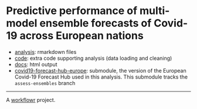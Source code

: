 # Predictive performance of multi-model ensemble forecasts of Covid-19 across European nations

- [analysis](analysis): rmarkdown files
- [code](code): extra code supporting analysis (data loading and cleaning)
- [docs](docs): html output
- [covid19-forecast-hub-europe](covid19-forecast-hub-europe): submodule, the version of the European Covid-19 Forecast Hub used in this analysis. This submodule tracks the `assess-ensembles` branch

---

A [workflowr][] project.

[workflowr]: https://github.com/jdblischak/workflowr
